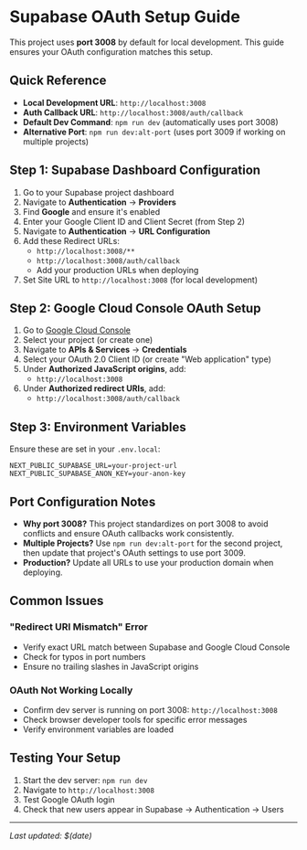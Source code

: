 # Supabase OAuth Setup Guide

This project uses **port 3008** by default for local development. This guide ensures your OAuth configuration matches this setup.

## Quick Reference

- **Local Development URL**: `http://localhost:3008`
- **Auth Callback URL**: `http://localhost:3008/auth/callback`
- **Default Dev Command**: `npm run dev` (automatically uses port 3008)
- **Alternative Port**: `npm run dev:alt-port` (uses port 3009 if working on multiple projects)

## Step 1: Supabase Dashboard Configuration

1. Go to your Supabase project dashboard
2. Navigate to **Authentication** → **Providers**
3. Find **Google** and ensure it's enabled
4. Enter your Google Client ID and Client Secret (from Step 2)
5. Navigate to **Authentication** → **URL Configuration**
6. Add these Redirect URLs:
   - `http://localhost:3008/**`
   - `http://localhost:3008/auth/callback`
   - Add your production URLs when deploying
7. Set Site URL to `http://localhost:3008` (for local development)

## Step 2: Google Cloud Console OAuth Setup

1. Go to [Google Cloud Console](https://console.cloud.google.com/)
2. Select your project (or create one)
3. Navigate to **APIs & Services** → **Credentials**
4. Select your OAuth 2.0 Client ID (or create "Web application" type)
5. Under **Authorized JavaScript origins**, add:
   - `http://localhost:3008`
6. Under **Authorized redirect URIs**, add:
   - `http://localhost:3008/auth/callback`

## Step 3: Environment Variables

Ensure these are set in your `.env.local`:

```env
NEXT_PUBLIC_SUPABASE_URL=your-project-url
NEXT_PUBLIC_SUPABASE_ANON_KEY=your-anon-key
```

## Port Configuration Notes

- **Why port 3008?** This project standardizes on port 3008 to avoid conflicts and ensure OAuth callbacks work consistently.
- **Multiple Projects?** Use `npm run dev:alt-port` for the second project, then update that project's OAuth settings to use port 3009.
- **Production?** Update all URLs to use your production domain when deploying.

## Common Issues

### "Redirect URI Mismatch" Error
- Verify exact URL match between Supabase and Google Cloud Console
- Check for typos in port numbers
- Ensure no trailing slashes in JavaScript origins

### OAuth Not Working Locally
- Confirm dev server is running on port 3008: `http://localhost:3008`
- Check browser developer tools for specific error messages
- Verify environment variables are loaded

## Testing Your Setup

1. Start the dev server: `npm run dev`
2. Navigate to `http://localhost:3008`
3. Test Google OAuth login
4. Check that new users appear in Supabase → Authentication → Users

---

*Last updated: $(date)*